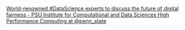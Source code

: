 [World-renowned #DataScience experts to discuss the future of digital fairness - PSU Institute for Computational and Data Sciences   High Performance Computing at @penn_state](https://qi.tc/qi/115281)